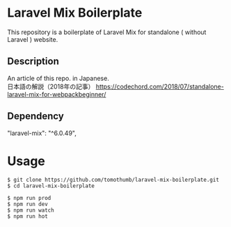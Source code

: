 # Laravel Mix Boilerplate

This repository is a boilerplate of Laravel Mix for standalone ( without Laravel ) website.

## Description
An article of this repo. in Japanese.  
日本語の解説（2018年の記事）
https://codechord.com/2018/07/standalone-laravel-mix-for-webpackbeginner/

## Dependency
"laravel-mix": "^6.0.49",

# Usage
```
$ git clone https://github.com/tomothumb/laravel-mix-boilerplate.git
$ cd laravel-mix-boilerplate

$ npm run prod
$ npm run dev
$ npm run watch
$ npm run hot

```
